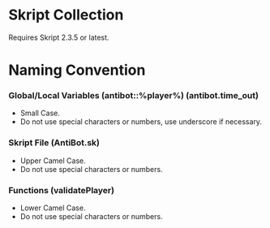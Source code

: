 # Skript Collection
Requires Skript 2.3.5 or latest.

# Naming Convention

### Global/Local Variables (antibot::%player%) (antibot.time_out)
- Small Case.
- Do not use special characters or numbers, use underscore if necessary.

### Skript File (AntiBot.sk)
- Upper Camel Case.
- Do not use special characters or numbers.

### Functions (validatePlayer)
- Lower Camel Case.
- Do not use special characters or numbers.
